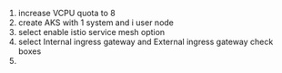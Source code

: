 1. increase VCPU quota to 8
2. create AKS with 1 system and i user node
3. select enable istio service mesh option
4. select Internal ingress gateway and External ingress gateway check boxes
5. 
